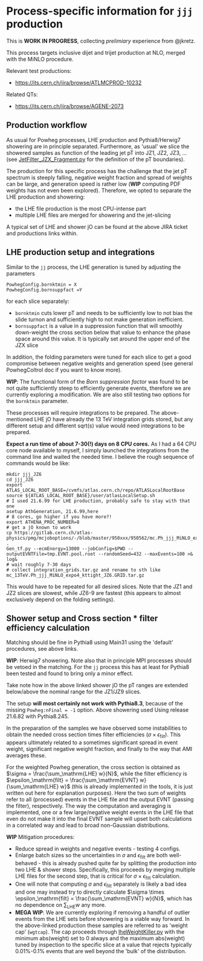 # Process-specific information for `jjj` production


This is **WORK IN PROGRESS**, collecting *prelimiary* experience from @jkretz.

This process targets inclusive dijet and trijet production at NLO,
merged with the MiNLO procedure.

Relevant test productions:
* https://its.cern.ch/jira/browse/ATLMCPROD-10232

Related QTs:
* https://its.cern.ch/jira/browse/AGENE-2073


## Production workflow

As usual for Powheg processes, LHE production and Pythia8/Herwig7
showering are in principle separated. Furthermore, as 'usual' we slice
the showered samples as function of the leading jet pT into JZ1, JZ2,
JZ3, ... (see
[JetFilter_JZX_Fragment.py](https://gitlab.cern.ch/atlas/athena/-/blob/21.6/Generators/GeneratorFilters/share/common/JetFilter_JZX_Fragment.py)
for the definition of the pT boundaries).

The production for this specific process has the challenge that the jet
pT spectrum is steeply falling, negative weight fraction and spread of
weights can be large, and generation speed is rather low (**WIP** computing PDF weights has not even been explored).
Therefore, we opted to separate the LHE production and showering:
* the LHE file production is the most CPU-intense part
* multiple LHE files are merged for showering and the jet-slicing

A typical set of LHE and shower jO can be found at the above JIRA ticket and productions links within.

## LHE production setup and integrations

Similar to the `jj` process, the LHE generation is tuned by adjusting the parameters
```
PowhegConfig.bornktmin = X
PowhegConfig.bornsuppfact =Y
```
for each slice separately:
* `bornktmin` cuts lower pT and needs to be sufficiently low to not
  bias the slide turnon and sufficiently high to not make generation
  inefficient.
* `bornsuppfact` is a value in a suppression function that will
  smoothly down-weight the cross section below that value to enhance
  the phase space around this value. It is typically set around the
  upper end of the JZX slice

In addition, the folding parameters were tuned for each slice to get a
good compromise between negative weights and generation speed (see
general PowhegColtrol doc if you want to know more).

**WIP**: The functional form of the *Born suppression factor* was
found to be not quite sufficiently steep to efficiently generate
events, therefore we are currently exploring a modification. We are
also still testing two options for the `bornktmin` parameter.

These processes will require integrations to be prepared. The
above-mentioned LHE jO have already the 13 TeV integration grids
stored, but any different setup and different sqrt(s) value would need
integrations to be prepared.

**Expect a run time of about 7-30(!) days on 8 CPU cores.** As I had a 64
CPU core node available to myself, I simply launched the integrations
from the command line and waited the needed time. I believe the rough
sequence of commands would be like:
```
mkdir jjj_JZ6
cd jjj_JZ6
export ATLAS_LOCAL_ROOT_BASE=/cvmfs/atlas.cern.ch/repo/ATLASLocalRootBase
source ${ATLAS_LOCAL_ROOT_BASE}/user/atlasLocalSetup.sh
# I used 21.6.99 for LHE production, probably safe to stay with that one
asetup AthGeneration, 21.6.99,here
# 8 cores, go higher if you have more?!
export ATHENA_PROC_NUMBER=8
# get a jO known to work
cp https://gitlab.cern.ch/atlas-physics/pmg/mcjoboptions/-/blob/master/950xxx/950562/mc.Ph_jjj_MiNLO_expo4_kttight_JZ6_valid.py .
Gen_tf.py --ecmEnergy=13000 --jobConfig=$PWD --outputEVNTFile=tmp.EVNT.pool.root --randomSeed=432 --maxEvents=100 >& log&
# wait roughly 7-30 days
# collect integration_grids.tar.gz and rename to sth like mc_13TeV.Ph_jjj_MiNLO_expo4_kttight_JZ6.GRID.tar.gz
```

This would have to be repeated for all desired slices. Note that the
JZ1 and JZ2 slices are slowest, while JZ6-9 are fastest (this appears to almost exclusively depend on the folding settings).



## Shower setup and Cross section * filter efficiency calculation

Matching should be fine in Pythia8 using Main31 using the
'default' procedures, see above links. 

**WIP**: Herwig7 showering. Note also that in principle MPI processes
should be vetoed in the matching. For the `jj` process this has at
least for Pythia8 been tested and found to bring only a minor effect.

Take note how in the above linked shower jO the pT ranges are extended
below/above the nominal range for the JZ1/JZ9 slices.

The setup **will most certainly not work with Pythia8.3**, because of
the missing `Powheg:nFinal = -1` option. Above showering used Using
release 21.6.82 with Pythia8.245.

In the preparation of the samples we have observed some instabilities
to obtain the needed cross section times filter efficiencies ($`\sigma
\times \epsilon_\mathrm{filt}`$). This appears ultimately related to a
sometimes significant spread in event weight, significant negative
weight fraction, and finally to the way that AMI averages these.

For the weighted Powheg generation, the cross section is obtained as
$`\sigma = \frac{\sum_\mathrm{LHE} w}{N}`$, while the filter
efficiency is $`\epsilon_\mathrm{filt} = \frac{\sum_\mathrm{EVNT}
w}{\sum_\mathrm{LHE} w}`$ (this is already implemented in the tools,
it is just written out here for explanation purposes). Here the two
sum of weights refer to all (processed) events in the LHE file and the
output EVNT (passing the filter), respectively. The way the
computation and averaging is implemented, one or a few large/negative
weight events in the LHE file that even do not make it into the final
EVNT sample will upset both calculations in a correlated way and lead
to broad non-Gaussian distributions.

**WIP** Mitigation procedures:
* Reduce spread in weights and negative events - testing 4 configs.
* Enlarge batch sizes so the uncertainties in $`\sigma`$ and
  $`\epsilon_\mathrm{filt}`$ are both well-behaved - this is already
  pushed quite far by splitting the production into two LHE &
  shower steps. Specifically, this proceeds by merging multiple LHE files for
  the second step, that is critical for $`\sigma \times
  \epsilon_\mathrm{filt}`$ calculation.
* One will note that computing $`\sigma`$ and
  $`\epsilon_\mathrm{filt}`$ separately is likely a bad idea and one
  may instead try to directly calculate $`\sigma \times
  \epsilon_\mathrm{filt} = \frac{\sum_\mathrm{EVNT} w}{N}`$, which
  has no dependence on $`\sum_\mathrm{LHE} w`$ any more.
* **MEGA WIP**: We are currently exploring if removing a handful of
  outlier events from the LHE sets before showering is a viable way
  forward. In the above-linked production these samples are referred
  to as 'weight cap' (`wgtcap`). The cap proceeds through
  [lheWeightKiller.py](https://gitlab.cern.ch/atlas-physics/pmg/mcjoboptions/-/blob/master/950xxx/950665/lheWeightKiller.py)
  with the minimum abs(weight) set to 0 always and the maximum
  abs(weight) tuned by inspection to the specific slice at a value
  that rejects typically 0.01%-0.1% events that are well beyond the
  'bulk' of the distribution.
